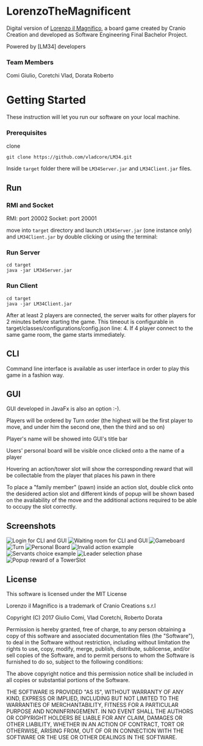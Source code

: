 # LorenzoTheMagnificent
Digital version of [Lorenzo il Magnifico](http://www.craniocreations.it/prodotto/lorenzo-il-magnifico/), a board game created by Cranio Creation and developed as Software Engineering Final Bachelor Project.

Powered by [LM34] developers

### Team Members
Comi Giulio, Coretchi Vlad, Dorata Roberto	



# Getting Started

These instruction will let you run our software on your local machine. 


### Prerequisites 

clone 

```
git clone https://github.com/vladcore/LM34.git
```

Inside `target` folder there will be `LM34Server.jar` and `LM34Client.jar` files.

## Run 

### RMI and Socket
RMI: port 20002
Socket: port 20001

move into `target` directory and launch `LM34Server.jar` (one instance only) and `LM34Client.jar` by double clicking or using the terminal:

### Run Server
```
cd target
java -jar LM34Server.jar
```
### Run Client
```
cd target
java -jar LM34Client.jar

```

After at least 2 players are connected, the server waits for other players for 2 minutes before starting the game. This timeout is configurable in target/classes/configurations/config.json line: 4.
If 4 player connect to the same game room, the game starts immediately.

## CLI
Command line interface is available as user interface in order to play this game in a fashion way.

## GUI

GUI developed in JavaFx is also an option :-).

Players will be ordered by Turn order (the highest will be the first player to move, and under him the second one, then the third and so on) 

Player's name will be showed into GUI's title bar 

Users' personal board will be visible once clicked onto a the name of a player

Hovering an action/tower slot will show the corresponding reward that will be collectable from the player that places his pawn in there  

To place a "family member" (pawn) inside an action slot, double click onto the desidered action slot and different kinds of popup  will be shown based on the availability of the move and the additional actions required to be able to occupy the slot correctly.

## Screenshots
![Login for CLI and GUI](https://image.ibb.co/kzdd4a/cattuera2.png?raw=true "Login for CLI and GUI")
![Waiting room for CLI and GUI](https://image.ibb.co/gXpJ4a/cattuera2.png?raw=true "Waiting room for CLI and GUI")
![Gameboard](https://image.ibb.co/nha2Cv/GUIScreenshot.png?raw=true "Gameboard")
![Turn](https://image.ibb.co/mRLBqF/Whats_App_Image_2017_07_09_at_23_52_51.jpg?raw=true "Turn")
![Personal Board](https://image.ibb.co/nB1Cxv/Whats_App_Image_2017_07_09_at_23_47_23.jpg?raw=true "Personal Board")
![Invalid action example](http://image.ibb.co/jWfm7v/messainvalidaction.png?raw=true "Invalid action example")
![Servants choice example](http://image.ibb.co/kyRR7v/servantsselection.png?raw=true "Servants choice example")
![Leader selection phase](http://image.ibb.co/dF7NfF/leaderselection.png?raw=true "Leader selection phase")
![Popup reward of a TowerSlot](http://image.ibb.co/jmX8nv/popupbonus.png?raw=true "Popup reward of a TowerSlot")

## License

This software is licensed under the MIT License

Lorenzo il Magnifico is a trademark of Cranio Creations s.r.l

Copyright (C) 2017 Giulio Comi, Vlad Coretchi, Roberto Dorata 

Permission is hereby granted, free of charge, to any person obtaining a copy
of this software and associated documentation files (the "Software"), to deal
in the Software without restriction, including without limitation the rights
to use, copy, modify, merge, publish, distribute, sublicense, and/or sell
copies of the Software, and to permit persons to whom the Software is
furnished to do so, subject to the following conditions:


The above copyright notice and this permission notice shall be included in
all copies or substantial portions of the Software.


THE SOFTWARE IS PROVIDED "AS IS", WITHOUT WARRANTY OF ANY KIND, EXPRESS OR
IMPLIED, INCLUDING BUT NOT LIMITED TO THE WARRANTIES OF MERCHANTABILITY,
FITNESS FOR A PARTICULAR PURPOSE AND NONINFRINGEMENT.  IN NO EVENT SHALL THE
AUTHORS OR COPYRIGHT HOLDERS BE LIABLE FOR ANY CLAIM, DAMAGES OR OTHER
LIABILITY, WHETHER IN AN ACTION OF CONTRACT, TORT OR OTHERWISE, ARISING FROM,
OUT OF OR IN CONNECTION WITH THE SOFTWARE OR THE USE OR OTHER DEALINGS IN
THE SOFTWARE.



